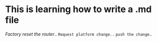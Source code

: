 # This is learning how to write a .md file

*Factory reset the router*..
`Request platform change..`
`push the change`..
